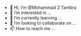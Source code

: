 - 👋 Hi, I’m @Mohammad Z Tambra
- 👀 I’m interested in ...
- 🌱 I’m currently learning ...
- 💞️ I’m looking to collaborate on ...
- 📫 How to reach me ...

<!---
MZTAMBRA/MZTAMBRA is a ✨ special ✨ repository because its `README.md` (this file) appears on your GitHub profile.
You can click the Preview link to take a look at your changes.
--->
